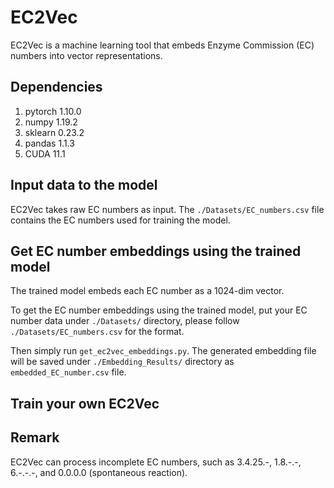 # EC2Vec
EC2Vec is a machine learning tool that embeds Enzyme Commission (EC) numbers into vector representations.
## Dependencies
1. pytorch 1.10.0
3. numpy 1.19.2
4. sklearn 0.23.2
5. pandas 1.1.3
6. CUDA 11.1
## Input data to the model
EC2Vec takes raw EC numbers as input. 
The ```./Datasets/EC_numbers.csv``` file contains the EC numbers used for training the model.
## Get EC number embeddings using the trained model
The trained model embeds each EC number as a 1024-dim vector.

To get the EC number embeddings using the trained model, put your EC number data under ```./Datasets/``` directory, please follow ```./Datasets/EC_numbers.csv``` for the format. 

Then simply run ```get_ec2vec_embeddings.py```. The generated embedding file will be saved under ```./Embedding_Results/``` directory as ```embedded_EC_number.csv``` file.
## Train your own EC2Vec 


## Remark
EC2Vec can process incomplete EC numbers, such as 3.4.25.-, 1.8.-.-, 6.-.-.-, and 0.0.0.0 (spontaneous reaction).
